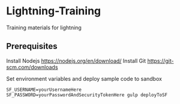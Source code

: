 # Lightning-Training
Training materials for lightning

## Prerequisites

Install Nodejs
https://nodejs.org/en/download/
Install Git
https://git-scm.com/downloads




Set environment variables and deploy sample code to sandbox
```
SF_USERNAME=yourUsernameHere SF_PASSWORD=yourPasswordAndSecurityTokenHere gulp deployToSF
```